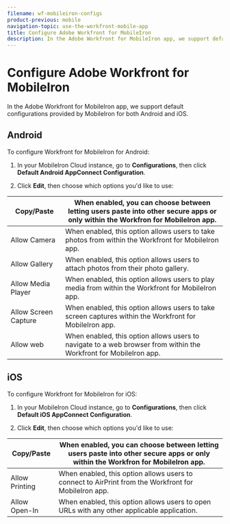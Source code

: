 ```yaml
---
filename: wf-mobileiron-configs
product-previous: mobile
navigation-topic: use-the-workfront-mobile-app
title: Configure Adobe Workfront for MobileIron
description: In the Adobe Workfront for MobileIron app, we support default configurations provided by MobileIron for both Android and iOS.
---
```


# Configure Adobe Workfront for MobileIron

In the Adobe Workfront for MobileIron app, we support default configurations provided by MobileIron for both Android and iOS.

## Android

To configure Workfront for MobileIron for Android:

1. In your MobileIron Cloud instance, go to **Configurations**, then click **Default Android AppConnect Configuration**.

1. Click **Edit**, then choose which options you'd like to use:

| Copy/Paste |When enabled, you can choose between letting users paste into other secure apps or only within the Workfron for MobileIron app. |
|---|---|
| Allow Camera |When enabled, this option allows users to take photos from within the Workfront for MobileIron app. |
| Allow Gallery |When enabled, this option allows users to attach photos from their photo gallery.  |
| Allow Media Player |When enabled, this option allows users to play media from within the Workfront for MobileIron app. |
| Allow Screen Capture |When enabled, this option allows users to take screen captures within the Workfront for MobileIron app. |
| Allow web |When enabled, this option allows users to navigate to a web browser from within the Workfront for MobileIron app. |

## iOS

To configure Workfront for MobileIron for iOS:

1. In your MobileIron Cloud instance, go to **Configurations**, then click **Default iOS AppConnect Configuration**.

1. Click **Edit**, then choose which options you'd like to use:

| Copy/Paste |When enabled, you can choose between letting users paste into other secure apps or only within the Workfron for MobileIron app. |
|---|---|
| Allow Printing |When enabled, this option allows users to connect to AirPrint from the Workfront for MobileIron app. |
| Allow Open-In |When enabled, this option allows users to open URLs with any other applicable application. |

